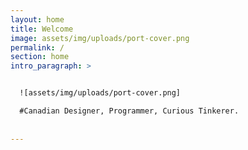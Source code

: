 ```yaml
---
layout: home
title: Welcome
image: assets/img/uploads/port-cover.png
permalink: /
section: home
intro_paragraph: >


  ![assets/img/uploads/port-cover.png]

  #Canadian Designer, Programmer, Curious Tinkerer.
  
  
---
```

